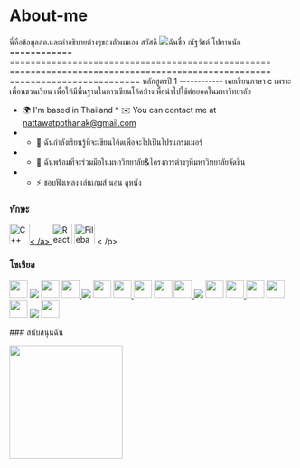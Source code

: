 # About-me
นี่คือข้อมูลสต.และคำอธิบายต่างๆของตัวผมเอง
สวัสดี ![](https://user-images.githubusercontent.com/18350557/176309783-0785949b-9127-417c-8b55-ab5a4333674e.gif)ฉันชื่อ ณัฐวัชต์ โปทาหนัก ============ ================================================== ================================================== ========================= หลักสูตรปี 1 ------------ เคยเรียนภาษา c เพราะเพื่อนชวนเรียน เพื่อให้มีพื้นฐานในการเขียนโค้ดบ้างเพื่อนำไปใช้ต่อยอดในมหาวิทยาลัย 
* 🌍 I'm based in Thailand * ✉️ You can contact me at [nattawatpothanak@gmail.com](mailto:nattawatpothanak@gmail.com) 
* * 🧠 ฉันกำลังเรียนรู้ที่จะเขียนโค้ดเพื่อจะไปเป็นโปรแกรมเมอร์ 
* * 🤝 ฉันพร้อมที่จะร่วมมือในมหาวิทยาลัย&โครงการต่างๆที่มหาวิทยาลัยจัดขึ้น
* * ⚡ ชอบฟังเพลง เล่นเกมส์ นอน ดูหนัง

### ทักษะ

<p align="left">
<a href="https://docs.microsoft.com/en-us/cpp/?view=msvc-170" target="_blank" rel="noreferrer"><img src ="https://raw.githubusercontent.com/danielcranney/readme-generator/main/public/icons/skills/cplusplus-colored.svg" width="36" height="36" alt="C++" />< /a>
<a href="https://reactjs.org/" target="_blank" rel="noreferrer"><img src="https://raw.githubusercontent.com/danielcranney/readme-generator/main /public/icons/skills/react-coloured.svg" width="36" height="36" alt="React" /></a>
<a href="https://filebase.com/" target= "_blank" rel="noreferrer"><img src="https:
//raw.githubusercontent.com/danielcranney/readme-generator/main/public/icons/skills/filebase-colored.svg" width="36" height="36" alt="Filebase" /></a> < /p>

### โซเชียล

<p align="left"> <a href="https://www.behance.com/-" target="_blank" rel="noreferrer"><img src="https://raw .githubusercontent.com/danielcranney/readme-generator/main/public/icons/socials/behance.svg" width="32" height="32" /></a> <a href="https://www . codepen.io/-" target="_blank" rel="noreferrer"><img src="https://raw.githubusercontent.com/danielcranney/readme-generator/main/public/icons/socials/codepen.svg" ความกว้าง = "32" ความสูง = "32" /></a> <a href="https://codesandbox.io/u/-" target="_blank" rel="noreferrer"><img src="https://raw.githubusercontent.com/danielcranney/readme-generator/main /public/icons/socials/codesandbox.svg" width="32" height="32" /></a> <a href="https://www.dev.to/-" target="_blank" rel ="noreferrer"><img src="https://raw.githubusercontent.com/danielcranney/readme-generator/main/public/icons/socials/devdotto.svg" width="32" height="32" /> </a> <a href="https://discord.com/users/cxllme_kevin" target="_blank" rel="noreferrer"><img src="https://raw.githubusercontent.com/danielcranney/readme-generator/main/public/icons/socials/discord.svg" ความกว้าง = "32" ความสูง = "32" /></a> <a href="https://www.dribbble.com/-" target="_blank" rel="noreferrer"><img src="https://raw.githubusercontent.com/danielcranney/readme-generator/main /public/icons/socials/dribbble.svg" width="32" height="32" /></a> <a href="https://www.facebook.com/Nattawat Pothanak " target="_blank" rel="noreferrer"><img src="https://raw.githubusercontent.com/danielcranney/readme-generator/main/public/icons/socials/facebook.svg" width="32" height="32" / </a> <a href="https://www.github.com/Nattawat 04" target="_blank" rel="noreferrer"><img src="https://raw.githubusercontent.com/danielcranney/readme-generator/main/public/icons/socials/github.svg" width ="32" ความสูง="32" /></a> <a href="https://-.hashnode.dev" target="_blank" rel="noreferrer"><img src="https://raw.githubusercontent.com/danielcranney/readme-generator/main/public /icons/socials/hashnode.svg" width="32" height="32" /></a> <a href="http://www.instagram.com/tothe_mx0n" target="_blank" rel=" noreferrer"><img src="https://raw.githubusercontent.com/danielcranney/readme-generator/main/public/icons/socials/instagram.svg" width="32" height="32" /></ ก> <a href="https://www.linkedin.com/in/-" target="_blank" rel="noreferrer"><img src="https://raw.githubusercontent.com/danielcranney/readme-generator/main/public/icons/socials/linkedin.svg" ความกว้าง = "32" ความสูง = "32" /></a> <a href="https://www.polywork.com/-" target="_blank" rel="noreferrer"><img src="https://raw.githubusercontent.com/danielcranney/readme-generator/main /public/icons/socials/polywork.svg" width="32" height="32" /></a> <a href="http://www.medium.com/-" target="_blank" rel ="noreferrer"><img src="https://raw.githubusercontent.com/danielcranney/readme-generator/main/public/icons/socials/medium.svg" width="32" height="32" /> </a> <a href="https://-" target="_blank" rel="noreferrer"><img src="https://raw.githubusercontent.com/danielcranney/readme-generator/main/public/icons/socials/rss.svg" width= "32" ความสูง="32" /></a> <a href="https://www.stackoverflow.com/users/-" target="_blank" rel="noreferrer"><img src="https://raw.githubusercontent.com/danielcranney/readme-generator /main/public/icons/socials/stackoverflow.svg" width="32" height="32" /></a> <a href="https://www.twitter.com/-" target="_blank " rel="noreferrer"><img src="https://raw.githubusercontent.com/danielcranney/readme-generator/main/public/icons/socials/twitter.svg" width="32" height="32" /></a> <a href="https://www.youtube.com/@GgDemonz Xsocis" target="_blank" rel="noreferrer"><img src="https://raw.githubusercontent.com/danielcranney/readme-generator/main/public/icons/socials/youtube.svg" ความกว้าง = "32" ความสูง = "32" /></a> <a href="https://www.twitch.tv/ggdemxnz" target="_blank" rel="noreferrer"><img src="https://raw.githubusercontent.com/danielcranney/readme-generator/main /public/icons/socials/twitch.svg" width="32" height="32" /></a> </p>
### สนับสนุนฉัน

<a href="https://www.buymeacoffee.com/-"><img src="https://cdn.buymeacoffee.com/buttons/v2/default-yellow.png" width="200" /> </a>

